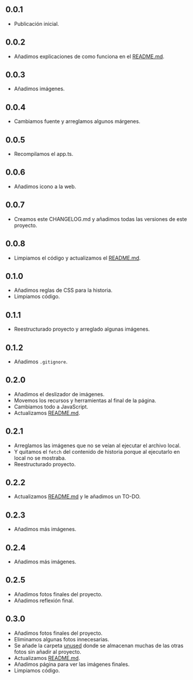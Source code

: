 
## 0.0.1
- Publicación inicial.

## 0.0.2
- Añadimos explicaciones de como funciona en el [README.md](README.md).

## 0.0.3
- Añadimos imágenes.

## 0.0.4
- Cambiamos fuente y arreglamos algunos márgenes.

## 0.0.5
- Recompilamos el app.ts.

## 0.0.6
- Añadimos icono a la web.

## 0.0.7
- Creamos este CHANGELOG.md y añadimos todas las versiones de este proyecto.

## 0.0.8
- Limpiamos el código y actualizamos el [README.md](README.md).

## 0.1.0
- Añadimos reglas de CSS para la historia.
- Limpiamos código.

## 0.1.1
- Reestructurado proyecto y arreglado algunas imágenes.

## 0.1.2
- Añadimos ``.gitignore``.

## 0.2.0
- Añadimos el deslizador de imágenes.
- Movemos los recursos y herramientas al final de la página.
- Cambiamos todo a JavaScript.
- Actualizamos [README.md](README.md).

## 0.2.1
- Arreglamos las imágenes que no se veían al ejecutar el archivo local.
- Y quitamos el `fetch` del contenido de historia porque al ejecutarlo en local no se mostraba.
- Reestructurado proyecto.

## 0.2.2
- Actualizamos [README.md](README.md) y le añadimos un TO-DO.

## 0.2.3
- Añadimos más imágenes.

## 0.2.4
- Añadimos más imágenes.

## 0.2.5
- Añadimos fotos finales del proyecto.
- Añadimos reflexión final.

## 0.3.0
- Añadimos fotos finales del proyecto.
- Eliminamos algunas fotos innecesarias.
- Se añade la carpeta [unused](unused/) donde se almacenan muchas de las otras fotos sin añadir al proyecto.
- Actualizamos [README.md](README.md).
- Añadimos página para ver las imágenes finales.
- Limpiamos código.